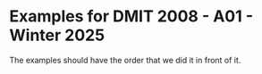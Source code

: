 # Examples for DMIT 2008 - A01 - Winter 2025

The examples should have the order that we did it in front of it.
